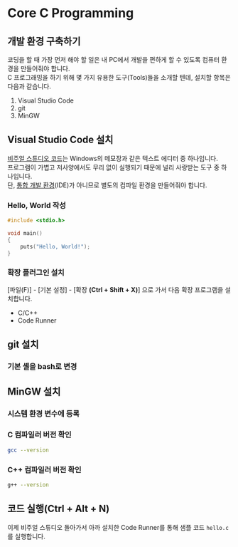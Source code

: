 # Core C Programming

## 개발 환경 구축하기
코딩을 할 때 가장 먼저 해야 할 일은 내 PC에서 개발을 편하게 할 수 있도록 컴퓨터 환경을 만들어줘야 합니다.  
C 프로그래밍을 하기 위해 몇 가지 유용한 도구(Tools)들을 소개할 텐데, 설치할 항목은 다음과 같습니다.

1. Visual Studio Code
2. git
3. MinGW



## Visual Studio Code 설치
[비주얼 스튜디오 코드](https://namu.wiki/w/%EB%B9%84%EC%A3%BC%EC%96%BC%20%EC%8A%A4%ED%8A%9C%EB%94%94%EC%98%A4%20%EC%BD%94%EB%93%9C)는 Windows의 메모장과 같은 텍스트 에디터 중 하나입니다.  
프로그램이 가볍고 저사양에서도 무리 없이 실행되기 때문에 널리 사랑받는 도구 중 하나입니다.  
단, [통합 개발 환경](https://namu.wiki/w/%ED%86%B5%ED%95%A9%20%EA%B0%9C%EB%B0%9C%20%ED%99%98%EA%B2%BD)(IDE)가 아니므로 별도의 컴파일 환경을 만들어줘야 합니다.


### Hello, World 작성
```c
#include <stdio.h>

void main()
{
    puts("Hello, World!");
}
```


### 확장 플러그인 설치
[파일(F)] - [기본 설정] - [확장 **(Ctrl + Shift + X)**] 으로 가서 다음 확장 프로그램을 설치합니다.
- C/C++
- Code Runner



## git 설치
### 기본 셸을 bash로 변경



## MinGW 설치
### 시스템 환경 변수에 등록


### C 컴파일러 버전 확인
```bash
gcc --version
```


### C++ 컴파일러 버전 확인
```bash
g++ --version
```


## 코드 실행(Ctrl + Alt + N)
이제 비주얼 스튜디오 돌아가서 아까 설치한 Code Runner를 통해 샘플 코드 `hello.c` 를 실행합니다.
